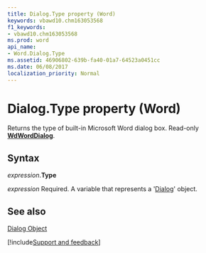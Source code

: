 ```yaml
---
title: Dialog.Type property (Word)
keywords: vbawd10.chm163053568
f1_keywords:
- vbawd10.chm163053568
ms.prod: word
api_name:
- Word.Dialog.Type
ms.assetid: 46906802-639b-fa40-01a7-64523a0451cc
ms.date: 06/08/2017
localization_priority: Normal
---
```



# Dialog.Type property (Word)

Returns the type of built-in Microsoft Word dialog box. Read-only  **[WdWordDialog](Word.WdWordDialog.md)**.


## Syntax

_expression_.**Type**

_expression_ Required. A variable that represents a '[Dialog](Word.Dialog.md)' object.


## See also


[Dialog Object](Word.Dialog.md)

[!include[Support and feedback](~/includes/feedback-boilerplate.md)]